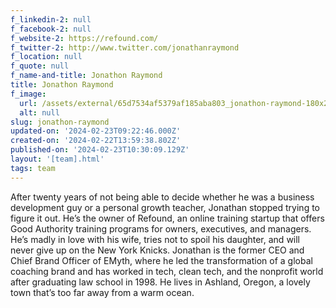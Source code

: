 ```yaml
---
f_linkedin-2: null
f_facebook-2: null
f_website-2: https://refound.com/
f_twitter-2: http://www.twitter.com/jonathanraymond
f_location: null
f_quote: null
f_name-and-title: Jonathon Raymond
title: Jonathon Raymond
f_image:
  url: /assets/external/65d7534af5379af185aba803_jonathon-raymond-180x220.jpeg
  alt: null
slug: jonathon-raymond
updated-on: '2024-02-23T09:22:46.000Z'
created-on: '2024-02-22T13:59:38.802Z'
published-on: '2024-02-23T10:30:09.129Z'
layout: '[team].html'
tags: team
---
```


After twenty years of not being able to decide whether he was a business development guy or a personal growth teacher, Jonathan stopped trying to figure it out. He’s the owner of Refound, an online training startup that offers Good Authority training programs for owners, executives, and managers. He’s madly in love with his wife, tries not to spoil his daughter, and will never give up on the New York Knicks. Jonathan is the former CEO and Chief Brand Officer of EMyth, where he led the transformation of a global coaching brand and has worked in tech, clean tech, and the nonprofit world after graduating law school in 1998. He lives in Ashland, Oregon, a lovely town that’s too far away from a warm ocean.
